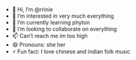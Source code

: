 - 👋 Hi, I’m @rrinie
- 👀 I’m interested in very much everything
- 🌱 I’m currently learning phyton
- 💞️ I’m looking to collaborate on everything
- 📫 Can't reach me im too high
- 😄 Pronouns: she her
- ⚡ Fun fact: I love chinese and indian folk music

<!---
rrinie/rrinie is a ✨ special ✨ repository because its `README.md` (this file) appears on your GitHub profile.
You can click the Preview link to take a look at your changes.
--->
